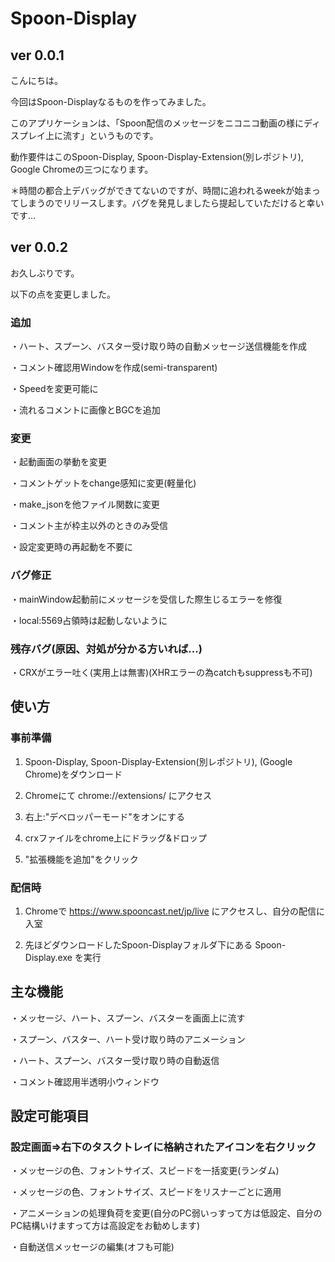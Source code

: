 # Spoon-Display

## ver 0.0.1

こんにちは。

今回はSpoon-Displayなるものを作ってみました。

このアプリケーションは、「Spoon配信のメッセージをニコニコ動画の様にディスプレイ上に流す」というものです。

動作要件はこのSpoon-Display, Spoon-Display-Extension(別レポジトリ), Google Chromeの三つになります。

＊時間の都合上デバッグができてないのですが、時間に追われるweekが始まってしまうのでリリースします。バグを発見しましたら提起していただけると幸いです...

## ver 0.0.2

お久しぶりです。

以下の点を変更しました。

### 追加

・ハート、スプーン、バスター受け取り時の自動メッセージ送信機能を作成

・コメント確認用Windowを作成(semi-transparent)

・Speedを変更可能に

・流れるコメントに画像とBGCを追加

### 変更

・起動画面の挙動を変更

・コメントゲットをchange感知に変更(軽量化)

・make_jsonを他ファイル関数に変更

・コメント主が枠主以外のときのみ受信

・設定変更時の再起動を不要に

### バグ修正

・mainWindow起動前にメッセージを受信した際生じるエラーを修復

・local:5569占領時は起動しないように

### 残存バグ(原因、対処が分かる方いれば...)

・CRXがエラー吐く(実用上は無害)(XHRエラーの為catchもsuppressも不可)

## 使い方

### 事前準備

1. Spoon-Display, Spoon-Display-Extension(別レポジトリ), (Google Chrome)をダウンロード

2. Chromeにて chrome://extensions/ にアクセス

3. 右上:"デベロッパーモード"をオンにする

4. crxファイルをchrome上にドラッグ&ドロップ

5. "拡張機能を追加"をクリック

### 配信時

1. Chromeで https://www.spooncast.net/jp/live にアクセスし、自分の配信に入室

2. 先ほどダウンロードしたSpoon-Displayフォルダ下にある Spoon-Display.exe を実行

## 主な機能

・メッセージ、ハート、スプーン、バスターを画面上に流す

・スプーン、バスター、ハート受け取り時のアニメーション

・ハート、スプーン、バスター受け取り時の自動返信

・コメント確認用半透明小ウィンドウ

## 設定可能項目

### 設定画面=>右下のタスクトレイに格納されたアイコンを右クリック

・メッセージの色、フォントサイズ、スピードを一括変更(ランダム)

・メッセージの色、フォントサイズ、スピードをリスナーごとに適用

・アニメーションの処理負荷を変更(自分のPC弱いっすって方は低設定、自分のPC結構いけますって方は高設定をお勧めします)

・自動送信メッセージの編集(オフも可能)
